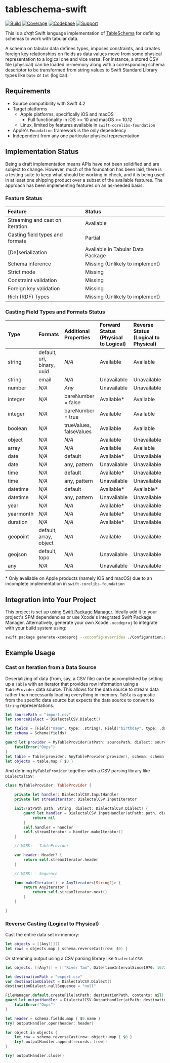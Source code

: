 # tableschema-swift

[![Build](https://travis-ci.org/frictionlessdata/tableschema-swift.svg?branch=master)](https://travis-ci.org/frictionlessdata/tableschema-swift)
[![Coverage](https://coveralls.io/repos/github/frictionlessdata/tableschema-swift/badge.svg?branch=master)](https://coveralls.io/github/frictionlessdata/tableschema-swift?branch=master)
[![Codebase](https://img.shields.io/badge/codebase-github-brightgreen)](https://github.com/frictionlessdata/tableschema-swift)
[![Support](https://img.shields.io/badge/support-discord-brightgreen)](https://discordapp.com/invite/Sewv6av)

This is a *draft* Swift language implementation of [TableSchema](https://frictionlessdata.io/specs/table-schema/) for defining schemas to work with tabular data.

A schema on tabular data defines types, imposes constraints, and creates foreign key relationships on fields as data values move from some physical representation to a logical one and vice versa. For instance, a stored CSV file (physical) can be loaded in-memory along with a corresponding schema descriptor to be transformed from string values to Swift Standard Library types like `Date` or `Int` (logical).

## Requirements
 * Source compatibility with Swift 4.2
 * Target platforms
    * Apple platforms, specifically iOS and macOS
       * Full functionality in iOS >= 10 and macOS >= 10.12
    * Linux, limited by features available in `swift-corelibs-foundation`
 * Apple's `Foundation` framework is the only dependency
 * Independent from any one particular physical representation

## Implementation Status
Being a draft implementation means APIs have not been solidified and are subject to change. However, much of the foundation has been laid, there is a testing suite to keep what should be working in check, and it is being used in at least one shipping product over a subset of the available features. The approach has been implementing features on an as-needed basis.

### Feature Status
| Feature                         | Status                            |
|:--------------------------------|:----------------------------------|
| Streaming and cast on iteration | Available                         |
| Casting field types and formats | Partial                           |
| [De]serialization               | Available in Tabular Data Package |
| Schema inference                | Missing (Unlikely to implement)   |
| Strict mode                     | Missing                           |
| Constraint validation           | Missing                           |
| Foreign key validation          | Missing                           |
| Rich (RDF) Types                | Missing (Unlikely to implement)   |

### Casting Field Types and Formats Status
| Type      | Formats                    | Additional Properties   | Forward Status (Physical to Logical) | Reverse Status (Logical to Physical) |
|:----------|:---------------------------|:------------------------|:-------------------------------------|:-------------------------------------|
| string    | default, uri, binary, uuid | *N/A*                   | Available                            | Available                            |
| string    | email                      | *N/A*                   | Unavailable                          | Unavailable                          |
| number    | *N/A*                      | *Any*                   | Unavailable                          | Unavailable                          |
| integer   | *N/A*                      | bareNumber = false      | Available*                           | Available                            |
| integer   | *N/A*                      | bareNumber = true       | Available                            | Available                            |
| boolean   | *N/A*                      | trueValues, falseValues | Available                            | Available                            |
| object    | *N/A*                      | *N/A*                   | Available                            | Unavailable                          |
| array     | *N/A*                      | *N/A*                   | Available                            | Available                            |
| date      | *N/A*                      | default                 | Available*                           | Unavailable                          |
| date      | *N/A*                      | any, pattern            | Unavailable                          | Unavailable                          |
| time      | *N/A*                      | default                 | Available*                           | Unavailable                          |
| time      | *N/A*                      | any, pattern            | Unavailable                          | Unavailable                          |
| datetime  | *N/A*                      | default                 | Available*                           | Available*                           |
| datetime  | *N/A*                      | any, pattern            | Unavailable                          | Unavailable                          |
| year      | *N/A*                      | *N/A*                   | Available*                           | Unavailable                          |
| yearmonth | *N/A*                      | *N/A*                   | Available*                           | Unavailable                          |
| duration  | *N/A*                      | *N/A*                   | Available*                           | Unavailable                          |
| geopoint  | default, array, object     | *N/A*                   | Available                            | Unavailable                          |
| geojson   | default, topo              | *N/A*                   | Unavailable                          | Unavailable                          |
| any       | *N/A*                      | *N/A*                   | Unavailable                          | Unavailable                          |

\* Only available on Apple products (namely iOS and macOS) due to an incomplete implementation in `swift-corelibs-foundation`

## Integration into Your Project
This project is set up using [Swift Package Manager](https://swift.org/package-manager/). Ideally add it to your project's SPM dependencies or use Xcode's integrated Swift Package Manager. Alternatively, generate your own Xcode `.xcodeproj` to integrate with your build system using:

```bash
swift package generate-xcodeproj --xcconfig-overrides ./Configuration.xcconfig
```

## Example Usage

### Cast on Iteration from a Data Source
Deserializing of data (from, say, a CSV file) can be accomplished by setting up a `Table` with an iterator that provides row information using a `TableProvider` data source. This allows for the data source to stream data rather than necessarily loading everything in-memory. `Table` is agnostic from the specific data source but expects the data source to convert to `String` representations.

```swift
let sourcePath = "import.csv"
let sourceDialect = DialectalCSV.Dialect()

let fields = [Field("name", type: .string), Field("birthday", type: .date)]
let schema = Schema(fields)

guard let provider = MyTableProvider(atPath: sourcePath, dialect: sourceDialect) else {
    fatalError("Oops")
}
let table = Table(provider: AnyTableProvider(provider), schema: schema)
let objects = table.map { $0 }
```

And defining `MyTableProvider` together with a CSV parsing library like `DialectalCSV`:

```swift
class MyTableProvider: TableProvider {

    private let handler: DialectalCSV.InputHandler
    private let streamIterator: DialectalCSV.InputIterator

    init?(atPath path: String, dialect: DialectalCSV.Dialect) {
        guard let handler = DialectalCSV.InputHandler(atPath: path, dialect: dialect) else {
            return nil
        }
        self.handler = handler
        self.streamIterator = handler.makeIterator()
    }

    // MARK: - TableProvider

    var header: Header? {
        return self.streamIterator.header
    }

    // MARK: - Sequence

    func makeIterator() -> AnyIterator<[String?]> {
        return AnyIterator {
            return self.streamIterator.next()
        }
    }

}
```

### Reverse Casting (Logical to Physical)

Cast the entire data set in-memory:

```swift
let objects = [[Any?]]()
let rows = objects.map { schema.reverseCast(row: $0) }
```

Or streaming output using a CSV parsing library like `DialectalCSV`:

```swift
let objects: [[Any?]] = [["River Tam", Date(timeIntervalSince1970: 16725225600)],["Simon Tam", nil]]

let destinationPath = "export.csv"
var destinationDialect = DialectalCSV.Dialect()
destinationDialect.nullSequence = "null"

FileManager.default.createFile(atPath: destinationPath, contents: nil)
guard let outputHandler = DialectalCSV.OutputHandler(atPath: destinationPath, dialect: destinationDialect) else {
    fatalError("Oops")
}

let header = schema.fields.map { $0.name }
try? outputHandler.open(header: header)

for object in objects {
    let row = schema.reverseCast(row: object).map { $0 }
    try? outputHandler.append(records: [row])
}

try? outputHandler.close()
```
